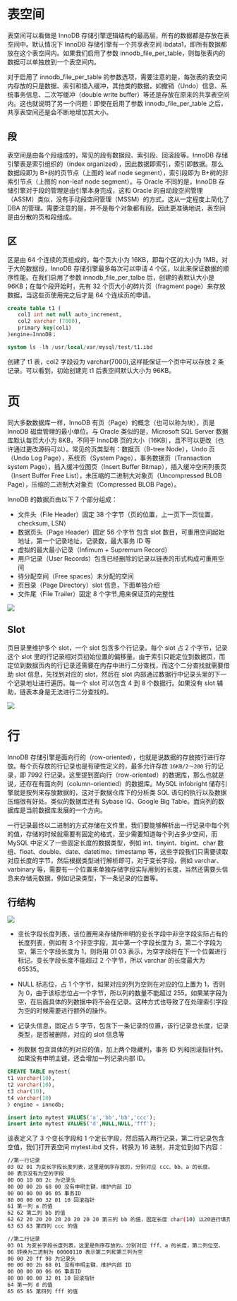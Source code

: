# 表空间

表空间可以看做是 InnoDB 存储引擎逻辑结构的最高层，所有的数据都是存放在表空间中。默认情况下 InnoDB 存储引擎有一个共享表空间 ibdata1，即所有数据都放在这个表空间内。如果我们启用了参数 innodb_file_per_table，则每张表内的数据可以单独放到一个表空间内。

对于启用了 innodb_file_per_table 的参数选项，需要注意的是，每张表的表空间内存放的只是数据、索引和插入缓冲，其他类的数据，如撤销（Undo）信息、系统事务信息、二次写缓冲（double write buffer）等还是存放在原来的共享表空间内。这也就说明了另一个问题：即使在启用了参数 innodb_file_per_table 之后，共享表空间还是会不断地增加其大小。

## 段

表空间是由各个段组成的，常见的段有数据段、索引段、回滚段等。InnoDB 存储引擎表是索引组织的（index organized），因此数据即索引，索引即数据。那么数据段即为 B+树的页节点（上图的 leaf node segment），索引段即为 B+树的非索引节点（上图的 non-leaf node segment）。与 Oracle 不同的是，InnoDB 存储引擎对于段的管理是由引擎本身完成，这和 Oracle 的自动段空间管理（ASSM）类似，没有手动段空间管理（MSSM）的方式，这从一定程度上简化了 DBA 的管理。需要注意的是，并不是每个对象都有段。因此更准确地说，表空间是由分散的页和段组成。

## 区

区是由 64 个连续的页组成的，每个页大小为 16KB，即每个区的大小为 1MB。对于大的数据段，InnoDB 存储引擎最多每次可以申请 4 个区，以此来保证数据的顺序性能。在我们启用了参数 innodb_file_per_talbe 后，创建的表默认大小是 96KB；在每个段开始时，先有 32 个页大小的碎片页（fragment page）来存放数据，当这些页使用完之后才是 64 个连续页的申请。

```sql
create table t1 (
　　col1 int not null auto_increment,
　　col2 varchar (7000),
　　primary key(col1)
)engine=InnoDB；

system ls -lh /usr/local/var/mysql/test/t1.ibd
```

创建了 t1 表，col2 字段设为 varchar(7000),这样能保证一个页中可以存放 2 条记录。可以看到，初始创建完 t1 后表空间默认大小为 96KB。

# 页

同大多数数据库一样，InnoDB 有页（Page）的概念（也可以称为块），页是 InnoDB 磁盘管理的最小单位。与 Oracle 类似的是，Microsoft SQL Server 数据库默认每页大小为 8KB，不同于 InnoDB 页的大小（16KB），且不可以更改（也许通过更改源码可以）。常见的页类型有：数据页（B-tree Node），Undo 页（Undo Log Page），系统页（System Page），事务数据页（Transaction system Page），插入缓冲位图页（Insert Buffer Bitmap），插入缓冲空闲列表页（Insert Buffer Free List），未压缩的二进制大对象页（Uncompressed BLOB Page），压缩的二进制大对象页（Compressed BLOB Page）。

InnoDB 的数据页由以下 7 个部分组成：

- 文件头（File Header）固定 38 个字节（页的位置，上一页下一页位置，checksum, LSN）
- 数据页头（Page Header）固定 56 个字节 包含 slot 数目，可重用空间起始地址，第一个记录地址，记录数，最大事务 ID 等
- 虚拟的最大最小记录（Infimum + Supremum Record）
- 用户记录（User Records）包含已经删除的记录以链表的形式构成可重用空间
- 待分配空间（Free spaces）未分配的空间
- 页目录（Page Directory）slot 信息，下面单独介绍
- 文件尾（File Trailer）固定 8 个字节,用来保证页的完整性

![](https://assets.ng-tech.icu/item/20230502140716.png)

## Slot

页目录里维护多个 slot，一个 slot 包含多个行记录。每个 slot 占 2 个字节，记录这个 slot 里的行记录相对页初始位置的偏移量。由于索引只能定位到数据页，而定位到数据页内的行记录还需要在内存中进行二分查找，而这个二分查找就需要借助 slot 信息，先找到对应的 slot，然后在 slot 内部通过数据行中记录头里的下一个记录地址进行遍历。每一个 slot 可以包含 4 到 8 个数据行。如果没有 slot 辅助，链表本身是无法进行二分查找的。

![](https://assets.ng-tech.icu/item/20230502140726.png)

# 行

InnoDB 存储引擎是面向行的（row-oriented），也就是说数据的存放按行进行存放。每个页存放的行记录也是有硬性定义的，最多允许存放 `16KB/2～200` 行的记录，即 7992 行记录。这里提到面向行（row-oriented）的数据库，那么也就是说，还存在有面向列（column-orientied）的数据库。MySQL infobright 储存引擎就是按列来存放数据的，这对于数据仓库下的分析类 SQL 语句的执行以及数据压缩很有好处。类似的数据库还有 Sybase IQ、Google Big Table。面向列的数据库是当前数据库发展的一个方向。

一行记录最终以二进制的方式存储在文件里，我们要能够解析出一行记录中每个列的值，存储的时候就需要有固定的格式，至少需要知道每个列占多少空间，而 MySQL 中定义了一些固定长度的数据类型，例如 int、tinyint、bigint、char 数组、float、double、date、datetime、timestamp 等，这些字段我们只需要读取对应长度的字节，然后根据类型进行解析即可，对于变长字段，例如 varchar、varbinary 等，需要有一个位置来单独存储字段实际用到的长度，当然还需要头信息来存储元数据，例如记录类型，下一条记录的位置等。

## 行结构

![](https://tva1.sinaimg.cn/large/007rAy9hgy1g3ceus147fj30se0duwf7.jpg)

- 变长字段长度列表，该位置用来存储所申明的变长字段中非空字段实际占有的长度列表，例如有 3 个非空字段，其中第一个字段长度为 3，第二个字段为空，第三个字段长度为 1，则将用 01 03 表示，为空字段将在下一个位置进行标记。变长字段长度不能超过 2 个字节，所以 varchar 的长度最大为 65535。

- NULL 标志位，占 1 个字节，如果对应的列为空则在对应的位上置为 1，否则为 0，由于该标志位占一个字节，所以列的数量不能超过 255。如果某字段为空，在后面具体的列数据中将不会在记录。这种方式也导致了在处理索引字段为空的时候需要进行额外的操作。

- 记录头信息，固定占 5 字节，包含下一条记录的位置，该行记录总长度，记录类型，是否被删除，对应的 slot 信息等

- 列数据 包含具体的列对应的值，加上两个隐藏列，事务 ID 列和回滚指针列。如果没有申明主键，还会增加一列记录内部 ID。

```sql
CREATE TABLE mytest(
t1 varchar(10),
t2 varchar(10),
t3 char(10),
t4 varchar(10)
) engine = innodb;

insert into mytest VALUES('a','bb','bb','ccc');
insert into mytest VALUES('d',NULL,NULL,'fff');
```

该表定义了 3 个变长字段和 1 个定长字段，然后插入两行记录，第二行记录包含空值，我们打开表空间 mytest.ibd 文件，转换为 16 进制，并定位到如下内容：

```sh
//第一行记录
03 02 01 为变长字段长度列表，这里是倒序存放的，分别对应 ccc、bb、a 的长度。
00 表示没有为空的字段
00 00 10 00 2c 为记录头
00 00 00 2b 68 00 没有申明主键，维护内部 ID
00 00 00 00 06 05 事务ID
80 00 00 00 32 01 10 回滚指针
61 第一列 a 的值
62 62 第二列 bb 的值
62 62 20 20 20 20 20 20 20 20 第三列 bb 的值，固定长度 char(10) 以20进行填充
63 63 63 第四列 ccc 的值

//第二行记录
03 01 为变长字段长度列表，这里是倒序存放的，分别对应 fff、a 的长度，第二列位空。
06 转换为二进制为 00000110 表示第二列和第三列为空
00 00 20 ff 98 为记录头
00 00 00 2b 68 01 没有申明主键，维护内部 ID
00 00 00 00 06 06 事务ID
80 00 00 00 32 01 10 回滚指针
64 第一列 d 的值
65 65 65 第四列 fff 的值
```
